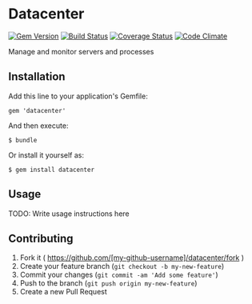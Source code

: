 # Datacenter

[![Gem Version](https://badge.fury.io/rb/datacenter.svg)](https://rubygems.org/gems/datacenter)
[![Build Status](https://travis-ci.org/gabynaiman/datacenter.svg?branch=master)](https://travis-ci.org/gabynaiman/datacenter)
[![Coverage Status](https://coveralls.io/repos/gabynaiman/datacenter/badge.svg?branch=master)](https://coveralls.io/r/gabynaiman/datacenter?branch=master)
[![Code Climate](https://codeclimate.com/github/gabynaiman/datacenter.svg)](https://codeclimate.com/github/gabynaiman/datacenter)

Manage and monitor servers and processes

## Installation

Add this line to your application's Gemfile:

    gem 'datacenter'

And then execute:

    $ bundle

Or install it yourself as:

    $ gem install datacenter

## Usage

TODO: Write usage instructions here

## Contributing

1. Fork it ( https://github.com/[my-github-username]/datacenter/fork )
2. Create your feature branch (`git checkout -b my-new-feature`)
3. Commit your changes (`git commit -am 'Add some feature'`)
4. Push to the branch (`git push origin my-new-feature`)
5. Create a new Pull Request
